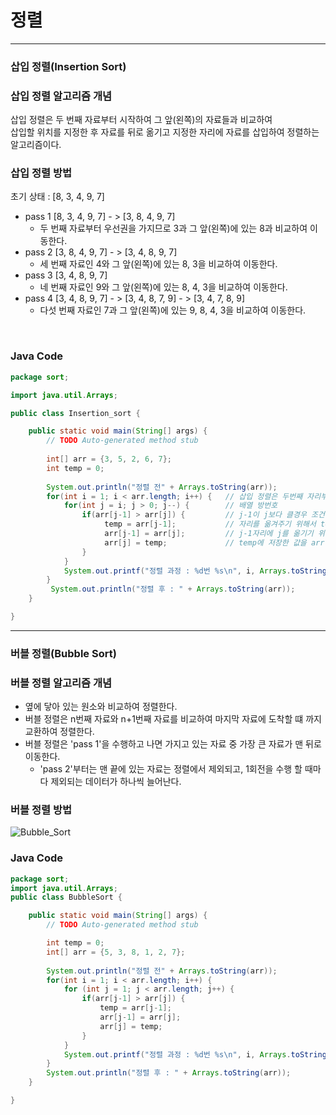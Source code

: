 # 정렬

***
### 삽입 정렬(Insertion Sort)


### 삽입 정렬 알고리즘 개념
삽입 정렬은 두 번째 자료부터 시작하여 그 앞(왼쪽)의 자료들과 비교하여<br/>
삽입할 위치를 지정한 후 자료를 뒤로 옮기고 지정한 자리에 자료를 삽입하여 정렬하는 알고리즘이다.
<br/>
### 삽입 정렬 방법
초기 상태 : [8, 3, 4, 9, 7]
* pass 1 [8, 3, 4, 9, 7] - > [3, 8, 4, 9, 7]
  * 두 번째 자료부터 우선권을 가지므로 3과 그 앞(왼쪽)에 있는 8과 비교하여 이동한다.
* pass 2 [3, 8, 4, 9, 7] - > [3, 4, 8, 9, 7]
  * 세 번째 자료인 4와 그 앞(왼쪽)에 있는 8, 3을 비교하여 이동한다.
* pass 3 [3, 4, 8, 9, 7] 
  * 네 번째 자료인 9와 그 앞(왼쪽)에 있는 8, 4, 3을 비교하여 이동한다.
* pass 4 [3, 4, 8, 9, 7] - > [3, 4, 8, 7, 9] - > [3, 4, 7, 8, 9]
  * 다섯 번째 자료인 7과 그 앞(왼쪽)에 있는 9, 8, 4, 3을 비교하여 이동한다.
<br/>

### Java Code
```java
package sort;

import java.util.Arrays;

public class Insertion_sort {

	public static void main(String[] args) {
		// TODO Auto-generated method stub
		
		int[] arr = {3, 5, 2, 6, 7};
		int temp = 0;
		
		System.out.println("정렬 전" + Arrays.toString(arr));
		for(int i = 1; i < arr.length; i++) { 	// 삽입 정렬은 두번째 자리부터 시작하기 때문에 i를 1로 지정하였습니다.
			for(int j = i; j > 0; j--) {  		// 배열 방번호 
				if(arr[j-1] > arr[j]) { 		// j-1이 j보다 클경우 조건이 성립하게 만들었습니다.
					 temp = arr[j-1]; 			// 자리를 옮겨주기 위해서 temp값에 arr[j-1]을 저장하였습니다.
				     arr[j-1] = arr[j];			// j-1자리에 j를 옮기기 위한 코드입니다.
				     arr[j] = temp;				// temp에 저장한 값을 arr[j]방에 넣어주었습니다.
				}
			}
			System.out.printf("정렬 과정 : %d번 %s\n", i, Arrays.toString(arr));
		}
		 System.out.println("정렬 후 : " + Arrays.toString(arr));
	}

}

```
***

### 버블 정렬(Bubble Sort)

### 버블 정렬 알고리즘 개념
* 옆에 닿아 있는 원소와 비교하여 정렬한다.
* 버블 정렬은 n번째 자료와 n+1번째 자료를 비교하여 마지막 자료에 도착할 떄 까지 교환하여 정렬한다.
* 버블 정렬은 'pass 1'을 수행하고 나면 가지고 있는 자료 중 가장 큰 자료가 맨 뒤로 이동한다.
   * 'pass 2'부터는 맨 끝에 있는 자료는 정렬에서 제외되고, 1회전을 수행 할 때마다 제외되는 데이터가 하나씩 늘어난다.

### 버블 정렬 방법
![Bubble_Sort](https://user-images.githubusercontent.com/107795830/223307683-99ffbdbc-a419-46bb-a5c0-8c62d1e943a5.png)

### Java Code
```java
package sort;
import java.util.Arrays;
public class BubbleSort {

	public static void main(String[] args) {
		// TODO Auto-generated method stub

		int temp = 0;
		int[] arr = {5, 3, 8, 1, 2, 7};
		
		System.out.println("정렬 전" + Arrays.toString(arr));
		for(int i = 1; i < arr.length; i++) {
			for (int j = 1; j < arr.length; j++) {
				if(arr[j-1] > arr[j]) {
					temp = arr[j-1];
					arr[j-1] = arr[j];
					arr[j] = temp;
				}
			}
			System.out.printf("정렬 과정 : %d번 %s\n", i, Arrays.toString(arr));
		}
		System.out.println("정렬 후 : " + Arrays.toString(arr));
	}

}

```
